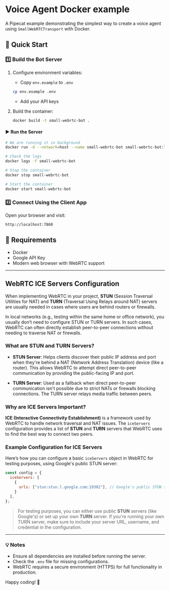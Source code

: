 # Voice Agent Docker example

A Pipecat example demonstrating the simplest way to create a voice agent using `SmallWebRTCTransport` with Docker.

## 🚀 Quick Start

### 1️⃣ Build the Bot Server

1. Configure environment variables:
   - Copy `env.example` to `.env`
   ```bash
   cp env.example .env
   ```
   - Add your API keys

2. Build the container:
   ```bash
   docker build -t small-webrtc-bot .
   ```

#### ▶️ Run the Server
```bash
# We are running it in background
docker run -d --network=host --name small-webrtc-bot small-webrtc-bot:latest

# Check the logs
docker logs -f small-webrtc-bot

# Stop the container
docker stop small-webrtc-bot

# Start the container
docker start small-webrtc-bot
```

### 2️⃣ Connect Using the Client App

Open your browser and visit:
```
http://localhost:7860
```

## 📌 Requirements

- Docker
- Google API Key
- Modern web browser with WebRTC support

---

## WebRTC ICE Servers Configuration

When implementing WebRTC in your project, **STUN** (Session Traversal Utilities for NAT) and **TURN** (Traversal Using Relays around NAT) 
servers are usually needed in cases where users are behind routers or firewalls.

In local networks (e.g., testing within the same home or office network), you usually don’t need to configure STUN or TURN servers. 
In such cases, WebRTC can often directly establish peer-to-peer connections without needing to traverse NAT or firewalls.

### What are STUN and TURN Servers?

- **STUN Server**: Helps clients discover their public IP address and port when they're behind a NAT (Network Address Translation) device (like a router). 
This allows WebRTC to attempt direct peer-to-peer communication by providing the public-facing IP and port.
  
- **TURN Server**: Used as a fallback when direct peer-to-peer communication isn't possible due to strict NATs or firewalls blocking connections. 
The TURN server relays media traffic between peers.

### Why are ICE Servers Important?

**ICE (Interactive Connectivity Establishment)** is a framework used by WebRTC to handle network traversal and NAT issues. 
The `iceServers` configuration provides a list of **STUN** and **TURN** servers that WebRTC uses to find the best way to connect two peers. 

### Example Configuration for ICE Servers

Here’s how you can configure a basic `iceServers` object in WebRTC for testing purposes, using Google's public STUN server:

```javascript
const config = {
  iceServers: [
    {
      urls: ["stun:stun.l.google.com:19302"], // Google's public STUN server
    }
  ],
};
```

> For testing purposes, you can either use public **STUN** servers (like Google's) or set up your own **TURN** server. 
If you're running your own TURN server, make sure to include your server URL, username, and credential in the configuration.

---

### 💡 Notes
- Ensure all dependencies are installed before running the server.
- Check the `.env` file for missing configurations.
- WebRTC requires a secure environment (HTTPS) for full functionality in production.

Happy coding! 🎉